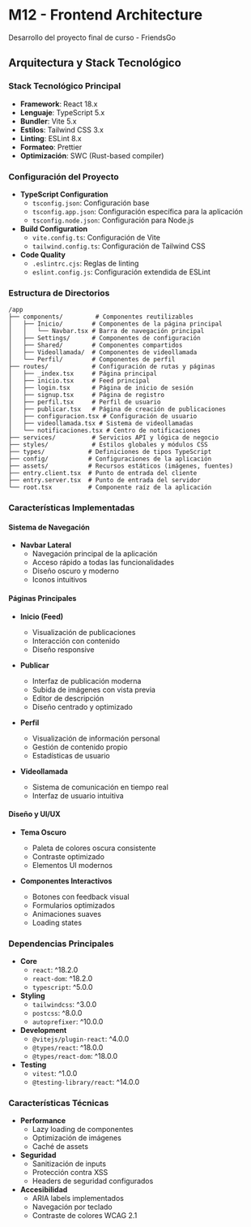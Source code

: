 # M12 - Frontend Architecture
Desarrollo del proyecto final de curso - FriendsGo

## Arquitectura y Stack Tecnológico

### Stack Tecnológico Principal
- **Framework**: React 18.x
- **Lenguaje**: TypeScript 5.x
- **Bundler**: Vite 5.x
- **Estilos**: Tailwind CSS 3.x
- **Linting**: ESLint 8.x
- **Formateo**: Prettier
- **Optimización**: SWC (Rust-based compiler)

### Configuración del Proyecto
- **TypeScript Configuration**
  - `tsconfig.json`: Configuración base
  - `tsconfig.app.json`: Configuración específica para la aplicación
  - `tsconfig.node.json`: Configuración para Node.js
- **Build Configuration**
  - `vite.config.ts`: Configuración de Vite
  - `tailwind.config.ts`: Configuración de Tailwind CSS
- **Code Quality**
  - `.eslintrc.cjs`: Reglas de linting
  - `eslint.config.js`: Configuración extendida de ESLint

### Estructura de Directorios
```
/app
├── components/         # Componentes reutilizables
│   ├── Inicio/        # Componentes de la página principal
│   │   └── Navbar.tsx # Barra de navegación principal
│   ├── Settings/      # Componentes de configuración
│   ├── Shared/        # Componentes compartidos
│   ├── Videollamada/  # Componentes de videollamada
│   └── Perfil/        # Componentes de perfil
├── routes/            # Configuración de rutas y páginas
│   ├── _index.tsx     # Página principal
│   ├── inicio.tsx     # Feed principal
│   ├── login.tsx      # Página de inicio de sesión
│   ├── signup.tsx     # Página de registro
│   ├── perfil.tsx     # Perfil de usuario
│   ├── publicar.tsx   # Página de creación de publicaciones
│   ├── configuracion.tsx # Configuración de usuario
│   ├── videollamada.tsx # Sistema de videollamadas
│   └── notificaciones.tsx # Centro de notificaciones
├── services/          # Servicios API y lógica de negocio
├── styles/            # Estilos globales y módulos CSS
├── types/            # Definiciones de tipos TypeScript
├── config/           # Configuraciones de la aplicación
├── assets/           # Recursos estáticos (imágenes, fuentes)
├── entry.client.tsx  # Punto de entrada del cliente
├── entry.server.tsx  # Punto de entrada del servidor
└── root.tsx          # Componente raíz de la aplicación
```

### Características Implementadas

#### Sistema de Navegación
- **Navbar Lateral**
  - Navegación principal de la aplicación
  - Acceso rápido a todas las funcionalidades
  - Diseño oscuro y moderno
  - Iconos intuitivos

#### Páginas Principales
- **Inicio (Feed)**
  - Visualización de publicaciones
  - Interacción con contenido
  - Diseño responsive

- **Publicar**
  - Interfaz de publicación moderna
  - Subida de imágenes con vista previa
  - Editor de descripción
  - Diseño centrado y optimizado

- **Perfil**
  - Visualización de información personal
  - Gestión de contenido propio
  - Estadísticas de usuario

- **Videollamada**
  - Sistema de comunicación en tiempo real
  - Interfaz de usuario intuitiva

#### Diseño y UI/UX
- **Tema Oscuro**
  - Paleta de colores oscura consistente
  - Contraste optimizado
  - Elementos UI modernos

- **Componentes Interactivos**
  - Botones con feedback visual
  - Formularios optimizados
  - Animaciones suaves
  - Loading states

### Dependencias Principales
- **Core**
  - `react`: ^18.2.0
  - `react-dom`: ^18.2.0
  - `typescript`: ^5.0.0
- **Styling**
  - `tailwindcss`: ^3.0.0
  - `postcss`: ^8.0.0
  - `autoprefixer`: ^10.0.0
- **Development**
  - `@vitejs/plugin-react`: ^4.0.0
  - `@types/react`: ^18.0.0
  - `@types/react-dom`: ^18.0.0
- **Testing**
  - `vitest`: ^1.0.0
  - `@testing-library/react`: ^14.0.0

### Características Técnicas
- **Performance**
  - Lazy loading de componentes
  - Optimización de imágenes
  - Caché de assets
- **Seguridad**
  - Sanitización de inputs
  - Protección contra XSS
  - Headers de seguridad configurados
- **Accesibilidad**
  - ARIA labels implementados
  - Navegación por teclado
  - Contraste de colores WCAG 2.1
